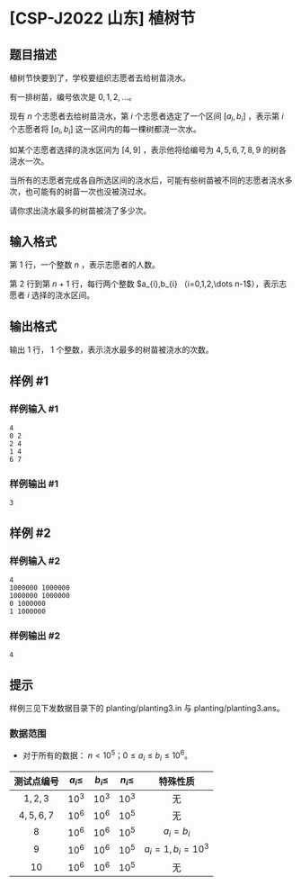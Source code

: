 # [CSP-J2022 山东] 植树节

## 题目描述

植树节快要到了，学校要组织志愿者去给树苗浇水。

有一排树苗，编号依次是 $0,1,2,\dots$。

现有 $n$ 个志愿者去给树苗浇水，第 $i$ 个志愿者选定了一个区间 $\left[a_{i},b_{i}\right]$ ，表示第 $i$ 个志愿者将 $\left[a_{i},b_{i}\right]$ 这一区间内的每一棵树都浇一次水。

如某个志愿者选择的浇水区间为 $\left[4,9\right]$ ，表示他将给编号为 $4,5,6,7,8,9$ 的树各浇水一次。

当所有的志愿者完成各自所选区间的浇水后，可能有些树苗被不同的志愿者浇水多次，也可能有的树苗一次也没被浇过水。

请你求出浇水最多的树苗被浇了多少次。

## 输入格式

第 $1$ 行，一个整数 $n$ ，表示志愿者的人数。

第 $2$ 行到第 $n+1$ 行，每行两个整数 $a_{i},b_{i} $（$i=0,1,2,\dots n-1$），表示志愿者 $i$ 选择的浇水区间。

## 输出格式

输出 $1$ 行， $1$ 个整数，表示浇水最多的树苗被浇水的次数。

## 样例 #1

### 样例输入 #1

```
4
0 2
2 4
1 4
6 7
```

### 样例输出 #1

```
3
```

## 样例 #2

### 样例输入 #2

```
4
1000000 1000000
1000000 1000000
0 1000000
1 1000000
```

### 样例输出 #2

```
4
```

## 提示

样例三见下发数据目录下的 planting/planting3.in 与 planting/planting3.ans。  
### 数据范围
* 对于所有的数据： $n<10^{5}$；$0\le a_{i}\le b_{i}\le 10^{6}$。  

|测试点编号|$a_{i}\le$|$b_{i}\le$|$n_{i}\le$|特殊性质|
|:-:|:-:|:-:|:-:|:-:|
|$1,2,3$|$10^{3}$|$10^{3}$|$10^{3}$|无|
|$4,5,6,7$|$10^{6}$|$10^{6}$|$10^{5}$|无|
|$8$|$10^{6}$|$10^{6}$|$10^{5}$|$a_{i}=b_{i}$|
|$9$|$10^{6}$|$10^{6}$|$10^{5}$|$a_{i}=1,b_{i}=10^{3}$|
|$10$|$10^{6}$|$10^{6}$|$10^{5}$|无|